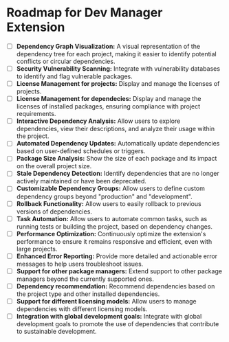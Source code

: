 # Roadmap for Dev Manager Extension

- [ ] **Dependency Graph Visualization:** A visual representation of the dependency tree for each project, making it easier to identify potential conflicts or circular dependencies.
- [ ] **Security Vulnerability Scanning:** Integrate with vulnerability databases to identify and flag vulnerable packages.
- [ ] **License Management for projects:** Display and manage the licenses of projects.
- [ ] **License Management for dependecies:** Display and manage the licenses of installed packages, ensuring compliance with project requirements.
- [ ] **Interactive Dependency Analysis:** Allow users to explore dependencies, view their descriptions, and analyze their usage within the project.
- [ ] **Automated Dependency Updates:** Automatically update dependencies based on user-defined schedules or triggers.
- [ ] **Package Size Analysis:** Show the size of each package and its impact on the overall project size.
- [ ] **Stale Dependency Detection:** Identify dependencies that are no longer actively maintained or have been deprecated.
- [ ] **Customizable Dependency Groups:** Allow users to define custom dependency groups beyond "production" and "development".
- [ ] **Rollback Functionality:** Allow users to easily rollback to previous versions of dependencies.
- [ ] **Task Automation:** Allow users to automate common tasks, such as running tests or building the project, based on dependency changes.
- [ ] **Performance Optimization:** Continuously optimize the extension's performance to ensure it remains responsive and efficient, even with large projects.
- [ ] **Enhanced Error Reporting:** Provide more detailed and actionable error messages to help users troubleshoot issues.
- [ ] **Support for other package managers:** Extend support to other package managers beyond the currently supported ones.
- [ ] **Dependency recommendation:** Recommend dependencies based on the project type and other installed dependencies.
- [ ] **Support for different licensing models:** Allow users to manage dependencies with different licensing models.
- [ ] **Integration with global development goals:** Integrate with global development goals to promote the use of dependencies that contribute to sustainable development.
